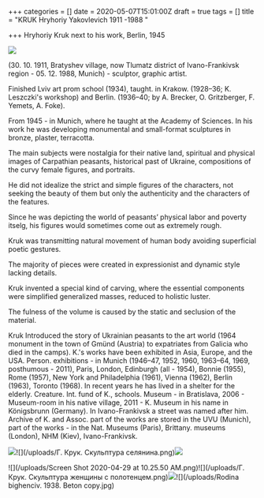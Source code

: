 +++
categories = []
date = 2020-05-07T15:01:00Z
draft = true
tags = []
title = "KRUK Hryhoriy Yakovlevich 1911 -1988 "

+++
Hryhoriy Kruk next to his work, Berlin, 1945  
  
![](/uploads/CaneQiLXEAENymx.jpeg)

(30. 10. 1911, Bratyshev village, now Tlumatz district of Ivano-Frankivsk region - 05. 12. 1988, Munich) - sculptor, graphic artist.

Finished Lviv art prom school (1934), taught. in Krakow. (1928–36; K. Leszczki's workshop) and Berlin. (1936–40; by A. Brecker, O. Gritzberger, F. Yemets, A. Foke).

From 1945 - in Munich, where he taught at the Academy of Sciences. In his work he was developing monumental and small-format sculptures in bronze, plaster, terracotta.

The main subjects were nostalgia for their native land, spiritual and physical images of Carpathian peasants, historical past of Ukraine, compositions of the curvy female figures, and portraits.

He did not idealize the strict and simple figures of the characters, not seeking the beauty of them but only the authenticity and the characters of the features.

Since he was depicting the world of peasants’ physical labor and poverty itselg, his figures would sometimes come out as extremely rough.

Kruk was transmitting natural movement of human body avoiding superficial poetic gestures.

The majority of pieces were created in expressionist and dynamic style lacking details.

Kruk invented a special kind of carving, where the essential components were simplified generalized masses, reduced to holistic luster.

The fulness of the volume is caused by the static and seclusion of the material.

Kruk Introduced the story of Ukrainian peasants to the art world (1964 monument in the town of Gmünd (Austria) to expatriates from Galicia who died in the camps). K.'s works have been exhibited in Asia, Europe, and the USA. Person. exhibitions - in Munich (1946–47, 1952, 1960, 1963–64, 1969, posthumous - 2011), Paris, London, Edinburgh (all - 1954), Bonnie (1955), Rome (1957), New York and Philadelphia (1961), Vienna (1962), Berlin (1963), Toronto (1968). In recent years he has lived in a shelter for the elderly. Creature. Int. fund of K., schools. Museum - in Bratislava, 2006 - Museum-room in his native village, 2011 - K. Museum in his name in Königsbrunn (Germany). In Ivano-Frankivsk a street was named after him. Archive of K. and Assoc. part of the works are stored in the UVU (Munich), part of the works - in the Nat. Museums (Paris), Brittany. museums (London), NHM (Kiev), Ivano-Frankivsk.

![](/uploads/16-3.jpg)![](/uploads/Г. Крук. Скульптура селянина.png)![](/uploads/unnamed.jpg)

![](/uploads/Screen Shot 2020-04-29 at 10.25.50 AM.png)![](/uploads/Г. Крук. Скульптура женщины с полотенцем.png)![](/uploads/1248656_1253592.jpg)![](/uploads/Rodina bighenciv. 1938. Beton copy.jpg)